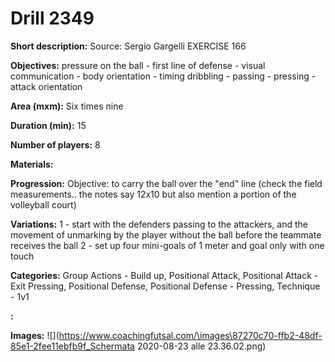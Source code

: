 # Drill 2349

**Short description:**
Source: Sergio Gargelli EXERCISE 166

**Objectives:**
pressure on the ball - first line of defense - visual communication - body orientation - timing
dribbling - passing - pressing - attack orientation

**Area (mxm):**
Six times nine

**Duration (min):**
15

**Number of players:**
8

**Materials:**


**Progression:**
Objective: to carry the ball over the "end" line (check the field measurements.. the notes say 12x10 but also mention a portion of the volleyball court)

**Variations:**
1 - start with the defenders passing to the attackers, and the movement of unmarking by the player without the ball before the teammate receives the ball 2 - set up four mini-goals of 1 meter and goal only with one touch

**Categories:**
Group Actions - Build up, Positional Attack, Positional Attack - Exit Pressing, Positional Defense, Positional Defense - Pressing, Technique - 1v1

**:**


**Images:**
![](https://www.coachingfutsal.com/\images\87270c70-ffb2-48df-85e1-2fee11ebfb9f_Schermata 2020-08-23 alle 23.36.02.png)

